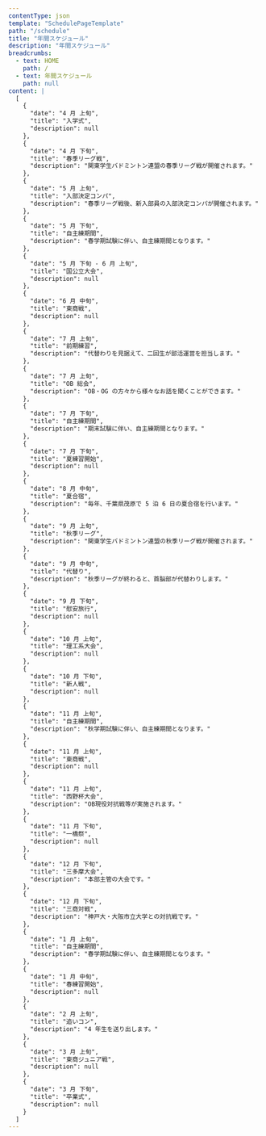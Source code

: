 ```yaml
---
contentType: json
template: "SchedulePageTemplate"
path: "/schedule"
title: "年間スケジュール"
description: "年間スケジュール"
breadcrumbs:
  - text: HOME
    path: /
  - text: 年間スケジュール
    path: null
content: |
  [
    {
      "date": "4 月 上旬",
      "title": "入学式",
      "description": null
    },
    {
      "date": "4 月 下旬",
      "title": "春季リーグ戦",
      "description": "関東学生バドミントン連盟の春季リーグ戦が開催されます。"
    },
    {
      "date": "5 月 上旬",
      "title": "入部決定コンパ",
      "description": "春季リーグ戦後、新入部員の入部決定コンパが開催されます。"
    },
    {
      "date": "5 月 下旬",
      "title": "自主練期間",
      "description": "春学期試験に伴い、自主練期間となります。"
    },
    {
      "date": "5 月 下旬 - 6 月 上旬",
      "title": "国公立大会",
      "description": null
    },
    {
      "date": "6 月 中旬",
      "title": "東商戦",
      "description": null
    },
    {
      "date": "7 月 上旬",
      "title": "前期練習",
      "description": "代替わりを見据えて、二回生が部活運営を担当します。"
    },
    {
      "date": "7 月 上旬",
      "title": "OB 総会",
      "description": "OB・OG の方々から様々なお話を聞くことができます。"
    },
    {
      "date": "7 月 下旬",
      "title": "自主練期間",
      "description": "期末試験に伴い、自主練期間となります。"
    },
    {
      "date": "7 月 下旬",
      "title": "夏練習開始",
      "description": null
    },
    {
      "date": "8 月 中旬",
      "title": "夏合宿",
      "description": "毎年、千葉県茂原で 5 泊 6 日の夏合宿を行います。"
    },
    {
      "date": "9 月 上旬",
      "title": "秋季リーグ",
      "description": "関東学生バドミントン連盟の秋季リーグ戦が開催されます。"
    },
    {
      "date": "9 月 中旬",
      "title": "代替り",
      "description": "秋季リーグが終わると、首脳部が代替わりします。"
    },
    {
      "date": "9 月 下旬",
      "title": "慰安旅行",
      "description": null
    },
    {
      "date": "10 月 上旬",
      "title": "理工系大会",
      "description": null
    },
    {
      "date": "10 月 下旬",
      "title": "新人戦",
      "description": null
    },
    {
      "date": "11 月 上旬",
      "title": "自主練期間",
      "description": "秋学期試験に伴い、自主練期間となります。"
    },
    {
      "date": "11 月 上旬",
      "title": "東商戦",
      "description": null
    },
    {
      "date": "11 月 上旬",
      "title": "西野杯大会",
      "description": "OB現役対抗戦等が実施されます。"
    },
    {
      "date": "11 月 下旬",
      "title": "一橋祭",
      "description": null
    },
    {
      "date": "12 月 下旬",
      "title": "三多摩大会",
      "description": "本部主管の大会です。"
    },
    {
      "date": "12 月 下旬",
      "title": "三商対戦",
      "description": "神戸大・大阪市立大学との対抗戦です。"
    },
    {
      "date": "1 月 上旬",
      "title": "自主練期間",
      "description": "春学期試験に伴い、自主練期間となります。"
    },
    {
      "date": "1 月 中旬",
      "title": "春練習開始",
      "description": null
    },
    {
      "date": "2 月 上旬",
      "title": "追いコン",
      "description": "4 年生を送り出します。"
    },
    {
      "date": "3 月 上旬",
      "title": "東商ジュニア戦",
      "description": null
    },
    {
      "date": "3 月 下旬",
      "title": "卒業式",
      "description": null
    }
  ]
---
```

